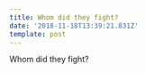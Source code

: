 ```yaml
---
title: Whom did they fight?
date: '2018-11-18T13:39:21.831Z'
template: post
---
```

Whom did they fight?
